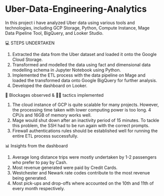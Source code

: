 # Uber-Data-Engineering-Analytics
In this project i have analyzed Uber data using various tools and technologies, including GCP Storage, Python, Compute Instance, Mage Data Pipeline Tool, BigQuery, and Looker Studio. 

💻 STEPS UNDERTAKEN
1. Extracted the data from the Uber dataset and loaded it onto the Google Cloud Storage.
2. Transformed and modelled the data using fact and dimensional data modelling schema in Jupyter Notebook using Python.
3. Implemented the ETL process with the data pipeline on Mage and loaded the transformed data onto Google BigQuery for further analysis.
4. Developed the dashboard on Looker.

🚧 Blockages observed & 🕵‍♂️ tactics implemented
1. The cloud instance of GCP is quite scalable for many projects. However, the processing time taken with lower computing power is too long. 4 CPUs and 16GB of memory works well.
2. Mage would shut down after an inactivity period of 15 minutes. To tackle this problem, the SSH had to be run again with the correct prompts.
3. Firewall authentications rules should be established well for running the entire ETL process successfully.

📊 Insights from the dashboard
1. Average long distance trips were mostly undertaken by 1-2 passengers who prefer to pay by Cash.
2. Most revenue generated were paid by Credit Cards.
3. Westchester and Newark rate codes contribute to the most revenue being generated.
4. Most pick-ups and drop-offs where accounted on the 10th and 11th of every month respectively.

